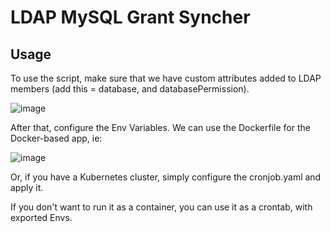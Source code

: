 # LDAP MySQL Grant Syncher

## Usage
To use the script, make sure that we have custom attributes added to LDAP members (add this = database, and databasePermission).


![image](https://user-images.githubusercontent.com/70002495/179932239-5d280872-cc9e-436f-b33e-6d01f8e045e2.png)

After that, configure the Env Variables.
We can use the Dockerfile for the Docker-based app, ie:

![image](https://user-images.githubusercontent.com/70002495/179705993-99396aba-8b93-44a5-b123-03b7788f8071.png)

Or, if you have a Kubernetes cluster, simply configure the cronjob.yaml and apply it.

If you don't want to run it as a container, you can use it as a crontab, with exported Envs.
